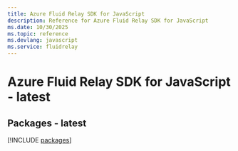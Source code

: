 ```yaml
---
title: Azure Fluid Relay SDK for JavaScript
description: Reference for Azure Fluid Relay SDK for JavaScript
ms.date: 10/30/2025
ms.topic: reference
ms.devlang: javascript
ms.service: fluidrelay
---
```

# Azure Fluid Relay SDK for JavaScript - latest
## Packages - latest
[!INCLUDE [packages](fluid-relay-index.md)]